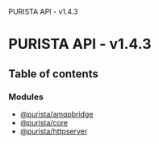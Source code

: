 PURISTA API - v1.4.3

# PURISTA API - v1.4.3

## Table of contents

### Modules

- [@purista/amqpbridge](modules/purista_amqpbridge.md)
- [@purista/core](modules/purista_core.md)
- [@purista/httpserver](modules/purista_httpserver.md)

